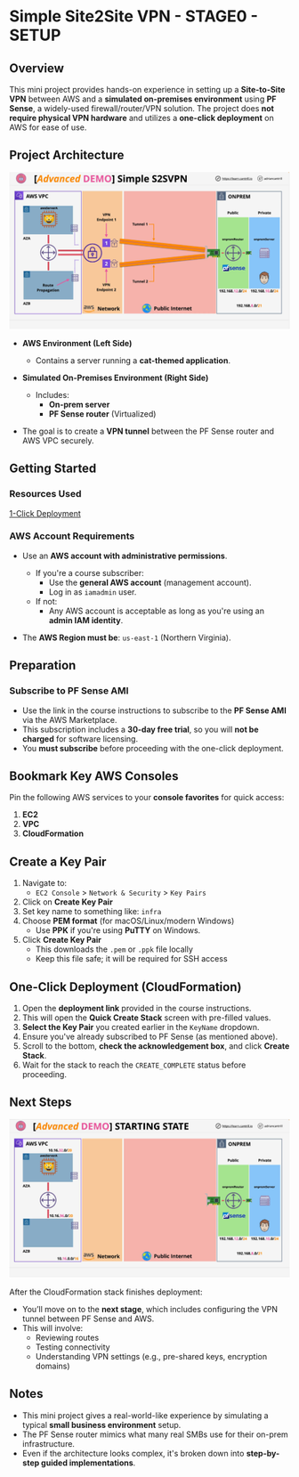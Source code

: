 # Simple Site2Site VPN - STAGE0 - SETUP

## Overview

This mini project provides hands-on experience in setting up a **Site-to-Site VPN** between AWS and a **simulated on-premises environment** using **PF Sense**, a widely-used firewall/router/VPN solution. The project does **not require physical VPN hardware** and utilizes a **one-click deployment** on AWS for ease of use.

## Project Architecture

![alt text](image-7.png)

- **AWS Environment (Left Side)**

  - Contains a server running a **cat-themed application**.

- **Simulated On-Premises Environment (Right Side)**
  - Includes:
    - **On-prem server**
    - **PF Sense router** (Virtualized)
- The goal is to create a **VPN tunnel** between the PF Sense router and AWS VPC securely.

## Getting Started

### Resources Used

[1-Click Deployment](https://console.aws.amazon.com/cloudformation/home?region=us-east-1#/stacks/create/review?templateURL=https://learn-cantrill-labs.s3.amazonaws.com/aws-simple-site2site-vpn/infra.yaml&stackName=S2SVPN)

### AWS Account Requirements

- Use an **AWS account with administrative permissions**.

  - If you're a course subscriber:
    - Use the **general AWS account** (management account).
    - Log in as `iamadmin` user.
  - If not:
    - Any AWS account is acceptable as long as you're using an **admin IAM identity**.

- The **AWS Region must be**: `us-east-1` (Northern Virginia).

## Preparation

### Subscribe to PF Sense AMI

- Use the link in the course instructions to subscribe to the **PF Sense AMI** via the AWS Marketplace.
- This subscription includes a **30-day free trial**, so you will **not be charged** for software licensing.
- You **must subscribe** before proceeding with the one-click deployment.

## Bookmark Key AWS Consoles

Pin the following AWS services to your **console favorites** for quick access:

1. **EC2**
2. **VPC**
3. **CloudFormation**

## Create a Key Pair

1. Navigate to:
   - `EC2 Console` > `Network & Security` > `Key Pairs`
2. Click on **Create Key Pair**
3. Set key name to something like: `infra`
4. Choose **PEM format** (for macOS/Linux/modern Windows)
   - Use **PPK** if you're using **PuTTY** on Windows.
5. Click **Create Key Pair**
   - This downloads the `.pem` or `.ppk` file locally
   - Keep this file safe; it will be required for SSH access

## One-Click Deployment (CloudFormation)

1. Open the **deployment link** provided in the course instructions.
2. This will open the **Quick Create Stack** screen with pre-filled values.
3. **Select the Key Pair** you created earlier in the `KeyName` dropdown.
4. Ensure you've already subscribed to PF Sense (as mentioned above).
5. Scroll to the bottom, **check the acknowledgement box**, and click **Create Stack**.
6. Wait for the stack to reach the `CREATE_COMPLETE` status before proceeding.

## Next Steps

![alt text](image-8.png)

After the CloudFormation stack finishes deployment:

- You’ll move on to the **next stage**, which includes configuring the VPN tunnel between PF Sense and AWS.
- This will involve:
  - Reviewing routes
  - Testing connectivity
  - Understanding VPN settings (e.g., pre-shared keys, encryption domains)

## Notes

- This mini project gives a real-world-like experience by simulating a typical **small business environment** setup.
- The PF Sense router mimics what many real SMBs use for their on-prem infrastructure.
- Even if the architecture looks complex, it's broken down into **step-by-step guided implementations**.
